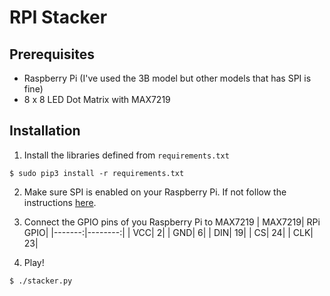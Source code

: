 # RPI Stacker

## Prerequisites
* Raspberry Pi (I've used the 3B model but other models that has SPI is fine)
* 8 x 8 LED Dot Matrix with MAX7219

## Installation
1. Install the libraries defined from `requirements.txt`
```
$ sudo pip3 install -r requirements.txt
```

2. Make sure SPI is enabled on your Raspberry Pi. If not follow the instructions [here](https://luma-led-matrix.readthedocs.io/en/latest/install.html).

3. Connect the GPIO pins of you Raspberry Pi to MAX7219
| MAX7219| RPi GPIO|
|-------:|--------:|
|     VCC|        2|
|     GND|        6|
|     DIN|       19|
|      CS|       24|
|     CLK|       23|

4. Play!
```
$ ./stacker.py
```

